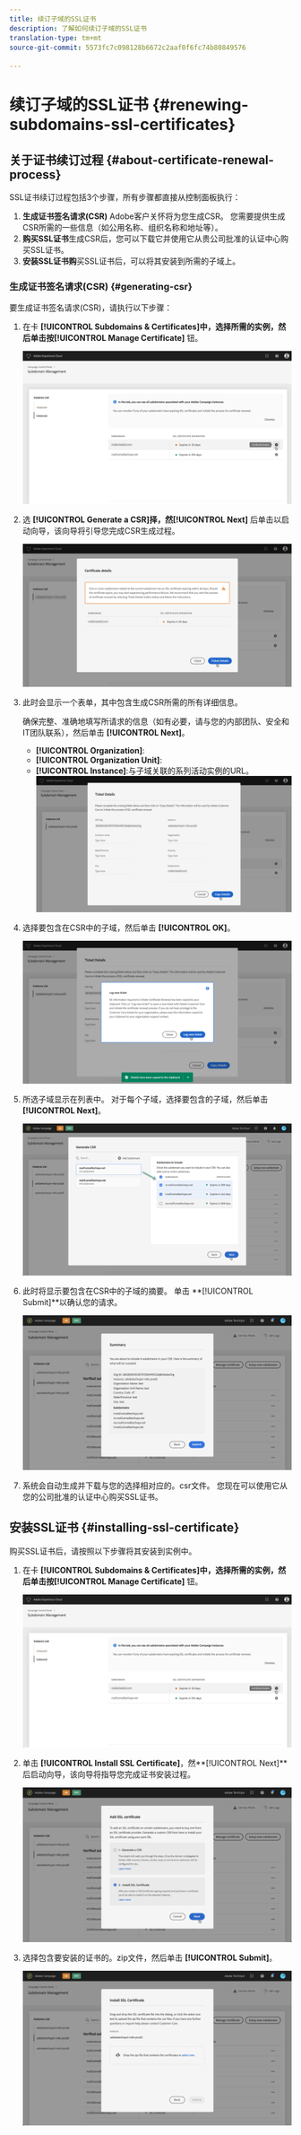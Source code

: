 ```yaml
---
title: 续订子域的SSL证书
description: 了解如何续订子域的SSL证书
translation-type: tm+mt
source-git-commit: 5573fc7c098128b6672c2aaf0f6fc74b80849576

---
```



# 续订子域的SSL证书 {#renewing-subdomains-ssl-certificates}

## 关于证书续订过程 {#about-certificate-renewal-process}

SSL证书续订过程包括3个步骤，所有步骤都直接从控制面板执行：

1. **生成证书签名请求(CSR)** Adobe客户关怀将为您生成CSR。 您需要提供生成CSR所需的一些信息（如公用名称、组织名称和地址等）。
1. **购买SSL证书**&#x200B;生成CSR后，您可以下载它并使用它从贵公司批准的认证中心购买SSL证书。
1. **安装SSL证书购**&#x200B;买SSL证书后，可以将其安装到所需的子域上。

### 生成证书签名请求(CSR) {#generating-csr}

要生成证书签名请求(CSR)，请执行以下步骤：

1. 在卡 **[!UICONTROL Subdomains & Certificates]**中，选择所需的实例，然后单击按**[!UICONTROL Manage Certificate]** 钮。

   ![](assets/renewal1.png)

1. 选 **[!UICONTROL Generate a CSR]**择，然**[!UICONTROL Next]** 后单击以启动向导，该向导将引导您完成CSR生成过程。

   ![](assets/renewal2.png)

1. 此时会显示一个表单，其中包含生成CSR所需的所有详细信息。

   确保完整、准确地填写所请求的信息（如有必要，请与您的内部团队、安全和IT团队联系），然后单击 **[!UICONTROL Next]**。

   * **[!UICONTROL Organization]**:
   * **[!UICONTROL Organization Unit]**:
   * **[!UICONTROL Instance]**:与子域关联的系列活动实例的URL。
   ![](assets/renewal3.png)

1. 选择要包含在CSR中的子域，然后单击 **[!UICONTROL OK]**。

   ![](assets/renewal4.png)

1. 所选子域显示在列表中。 对于每个子域，选择要包含的子域，然后单击 **[!UICONTROL Next]**。

   ![](assets/renewal5.png)

1. 此时将显示要包含在CSR中的子域的摘要。 单击 **[!UICONTROL Submit]**以确认您的请求。

   ![](assets/renewal6.png)

1. 系统会自动生成并下载与您的选择相对应的。csr文件。 您现在可以使用它从您的公司批准的认证中心购买SSL证书。

## 安装SSL证书 {#installing-ssl-certificate}

购买SSL证书后，请按照以下步骤将其安装到实例中。

1. 在卡 **[!UICONTROL Subdomains & Certificates]**中，选择所需的实例，然后单击按**[!UICONTROL Manage Certificate]** 钮。

   ![](assets/renewal1.png)

1. 单击 **[!UICONTROL Install SSL Certificate]**，然**[!UICONTROL Next]** 后启动向导，该向导将指导您完成证书安装过程。

   ![](assets/install1.png)

1. 选择包含要安装的证书的。zip文件，然后单击 **[!UICONTROL Submit]**。

   ![](assets/install2.png)
